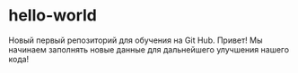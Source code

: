 # hello-world
Новый первый репозиторий для обучения на Git Hub.
Привет!
Мы  начинаем  заполнять новые данные для  дальнейшего улучшения нашего кода!
